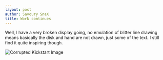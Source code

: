 ```yaml
---
layout: post
author: Savoury SnaX
title: Work continues
---
```


 Well, I have a very broken display going, no emulation of blitter line drawing means basically the disk and hand are not drawn, just some of the text. I still find it quite inspiring though. 

 ![Corrupted Kickstart Image](/Project-Ami/images/busteddisk.png)

